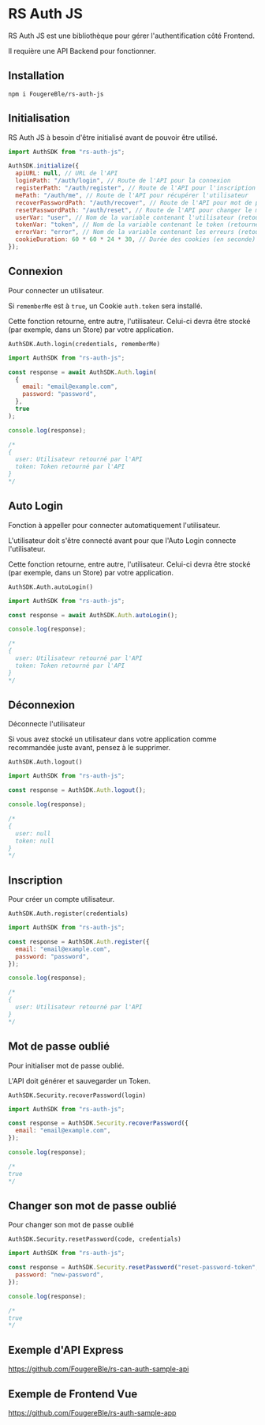 # RS Auth JS

RS Auth JS est une bibliothèque pour gérer l'authentification côté Frontend.

Il requière une API Backend pour fonctionner.

## Installation

```
npm i FougereBle/rs-auth-js
```

## Initialisation

RS Auth JS à besoin d'être initialisé avant de pouvoir être utilisé.

```js
import AuthSDK from "rs-auth-js";

AuthSDK.initialize({
  apiURL: null, // URL de l'API
  loginPath: "/auth/login", // Route de l'API pour la connexion
  registerPath: "/auth/register", // Route de l'API pour l'inscription
  mePath: "/auth/me", // Route de l'API pour récupérer l'utilisateur
  recoverPasswordPath: "/auth/recover", // Route de l'API pour mot de passe oublié
  resetPasswordPath: "/auth/reset", // Route de l'API pour changer le mot de passe
  userVar: "user", // Nom de la variable contenant l'utilisateur (retourné par l'API)
  tokenVar: "token", // Nom de la variable contenant le token (retourné par l'API)
  errorVar: "error", // Nom de la variable contenant les erreurs (retourné par l'API)
  cookieDuration: 60 * 60 * 24 * 30, // Durée des cookies (en seconde)
});
```

## Connexion

Pour connecter un utilisateur.

Si `rememberMe` est à `true`, un Cookie `auth.token` sera installé.

Cette fonction retourne, entre autre, l'utilisateur. Celui-ci devra être stocké (par exemple, dans un Store) par votre application.

```
AuthSDK.Auth.login(credentials, rememberMe)
```

```js
import AuthSDK from "rs-auth-js";

const response = await AuthSDK.Auth.login(
  {
    email: "email@example.com",
    password: "password",
  },
  true
);

console.log(response);

/*
{
  user: Utilisateur retourné par l'API
  token: Token retourné par l'API
}
*/
```

## Auto Login

Fonction à appeller pour connecter automatiquement l'utilisateur.

L'utilisateur doit s'être connecté avant pour que l'Auto Login connecte l'utilisateur.

Cette fonction retourne, entre autre, l'utilisateur. Celui-ci devra être stocké (par exemple, dans un Store) par votre application.

```
AuthSDK.Auth.autoLogin()
```

```js
import AuthSDK from "rs-auth-js";

const response = await AuthSDK.Auth.autoLogin();

console.log(response);

/*
{
  user: Utilisateur retourné par l'API
  token: Token retourné par l'API
}
*/
```

## Déconnexion

Déconnecte l'utilisateur

Si vous avez stocké un utilisateur dans votre application comme recommandée juste avant, pensez à le supprimer.

```
AuthSDK.Auth.logout()
```

```js
import AuthSDK from "rs-auth-js";

const response = AuthSDK.Auth.logout();

console.log(response);

/*
{
  user: null
  token: null
}
*/
```

## Inscription

Pour créer un compte utilisateur.

```
AuthSDK.Auth.register(credentials)
```

```js
import AuthSDK from "rs-auth-js";

const response = AuthSDK.Auth.register({
  email: "email@example.com",
  password: "password",
});

console.log(response);

/*
{
  user: Utilisateur retourné par l'API
}
*/
```

## Mot de passe oublié

Pour initialiser mot de passe oublié.

L'API doit générer et sauvegarder un Token.

```
AuthSDK.Security.recoverPassword(login)
```

```js
import AuthSDK from "rs-auth-js";

const response = AuthSDK.Security.recoverPassword({
  email: "email@example.com",
});

console.log(response);

/*
true
*/
```

## Changer son mot de passe oublié

Pour changer son mot de passe oublié

```
AuthSDK.Security.resetPassword(code, credentials)
```

```js
import AuthSDK from "rs-auth-js";

const response = AuthSDK.Security.resetPassword("reset-password-token", {
  password: "new-password",
});

console.log(response);

/*
true
*/
```

## Exemple d'API Express

https://github.com/FougereBle/rs-can-auth-sample-api

## Exemple de Frontend Vue

https://github.com/FougereBle/rs-auth-sample-app
